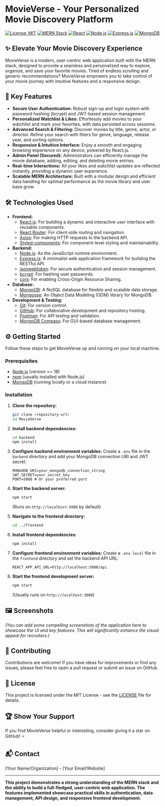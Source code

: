 # MovieVerse - Your Personalized Movie Discovery Platform

[![License: MIT](https://img.shields.io/badge/License-MIT-yellow.svg)](https://opensource.org/licenses/MIT)
[![MERN Stack](https://img.shields.io/badge/Tech-MERN%20Stack-brightgreen.svg)](https://www.mongodb.com/mern-stack)
[![React](https://img.shields.io/badge/React-Library-blueviolet.svg)](https://react.dev/)
[![Node.js](https://img.shields.io/badge/Node.js-Runtime-success.svg)](https://nodejs.org/en/)
[![Express.js](https://img.shields.io/badge/Express.js-Framework-yellowgreen.svg)](https://expressjs.com/)
[![MongoDB](https://img.shields.io/badge/MongoDB-Database-orange.svg)](https://www.mongodb.com/)

## ✨ Elevate Your Movie Discovery Experience

MovieVerse is a modern, user-centric web application built with the MERN stack, designed to provide a seamless and personalized way to explore, organize, and save your favorite movies. Tired of endless scrolling and generic recommendations? MovieVerse empowers you to take control of your movie journey with intuitive features and a responsive design.

## 🚀 Key Features

* **Secure User Authentication:** Robust sign-up and login system with password hashing (bcrypt) and JWT-based session management.
* **Personalized Watchlist & Likes:** Effortlessly add movies to your watchlist and mark your favorites, with data persisted across sessions.
* **Advanced Search & Filtering:** Discover movies by title, genre, actor, or director. Refine your search with filters for genre, language, release year, and sorting options.
* **Responsive & Intuitive Interface:** Enjoy a smooth and engaging browsing experience on any device, powered by React.js.
* **Admin Panel (Secured):** Administrators can efficiently manage the movie database, adding, editing, and deleting movie entries.
* **Real-time Interactions:** All your likes and watchlist updates are reflected instantly, providing a dynamic user experience.
* **Scalable MERN Architecture:** Built with a modular design and efficient data handling for optimal performance as the movie library and user base grow.

## 🛠️ Technologies Used

* **Frontend:**
    * [React.js](https://react.dev/): For building a dynamic and interactive user interface with reusable components.
    * [React Router](https://reactrouter.com/): For client-side routing and navigation.
    * [Axios](https://axios-http.com/): For making HTTP requests to the backend API.
    * [Styled-components](https://styled-components.com/): For component-level styling and maintainability.
* **Backend:**
    * [Node.js](https://nodejs.org/en/): As the JavaScript runtime environment.
    * [Express.js](https://expressjs.com/): A minimalist web application framework for building the RESTful API.
    * [jsonwebtoken](https://www.npmjs.com/package/jsonwebtoken): For secure authentication and session management.
    * [bcrypt](https://www.npmjs.com/package/bcrypt): For hashing user passwords.
    * [cors](https://www.npmjs.com/package/cors): For enabling Cross-Origin Resource Sharing.
* **Database:**
    * [MongoDB](https://www.mongodb.com/): A NoSQL database for flexible and scalable data storage.
    * [Mongoose](https://mongoosejs.com/): An Object Data Modeling (ODM) library for MongoDB.
* **Development & Testing:**
    * [Git](https://git-scm.com/): For version control.
    * [GitHub](https://github.com/): For collaborative development and repository hosting.
    * [Postman](https://www.postman.com/): For API testing and validation.
    * [MongoDB Compass](https://www.mongodb.com/products/compass): For GUI-based database management.

## ⚙️ Getting Started

Follow these steps to get MovieVerse up and running on your local machine:

### Prerequisites

* [Node.js](https://nodejs.org/en/) (version >= 18)
* [npm](https://www.npmjs.com/) (usually installed with Node.js)
* [MongoDB](https://www.mongodb.com/try/download/community) (running locally or a cloud instance)

### Installation

1.  **Clone the repository:**
    ```bash
    git clone <repository-url>
    cd MovieVerse
    ```

2.  **Install backend dependencies:**
    ```bash
    cd backend
    npm install
    ```

3.  **Configure backend environment variables:**
    Create a `.env` file in the `backend` directory and add your MongoDB connection URI and JWT secret:
    ```env
    MONGODB_URI=your_mongodb_connection_string
    JWT_SECRET=your_secret_key
    PORT=5000 # Or your preferred port
    ```

4.  **Start the backend server:**
    ```bash
    npm start
    ```
    (Runs on `http://localhost:5000` by default)

5.  **Navigate to the frontend directory:**
    ```bash
    cd ../frontend
    ```

6.  **Install frontend dependencies:**
    ```bash
    npm install
    ```

7.  **Configure frontend environment variables:**
    Create a `.env.local` file in the `frontend` directory and set the backend API URL:
    ```env
    REACT_APP_API_URL=http://localhost:5000/api
    ```

8.  **Start the frontend development server:**
    ```bash
    npm start
    ```
    (Usually runs on `http://localhost:3000`)

## 🖼️ Screenshots

*(You can add some compelling screenshots of the application here to showcase the UI and key features. This will significantly enhance the visual appeal for recruiters.)*

## 🤝 Contributing

Contributions are welcome! If you have ideas for improvements or find any issues, please feel free to open a pull request or submit an issue on GitHub.

## 📄 License

This project is licensed under the MIT License - see the [LICENSE](LICENSE) file for details.

## 🏆 Show Your Support

If you find MovieVerse helpful or interesting, consider giving it a star on GitHub! ⭐

## 📬 Contact

[Your Name/Organization] - [Your Email/Website]

---

**This project demonstrates a strong understanding of the MERN stack and the ability to build a full-fledged, user-centric web application. The features implemented showcase practical skills in authentication, data management, API design, and responsive frontend development.**
